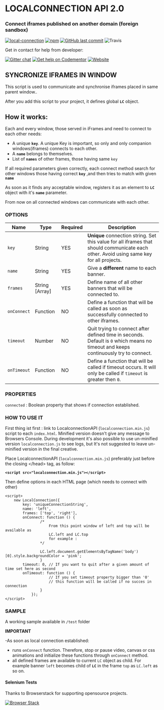 # LOCALCONNECTION API 2.0


### Connect iframes published on another domain (foreign sandbox)



[![local-connection](https://img.shields.io/npm/v/local-connection.svg?style=for-the-badge)]()
[![npm](https://img.shields.io/npm/l/local-connection.svg?style=for-the-badge)]()
[![GitHub last commit](https://img.shields.io/github/last-commit/softberry/Local-Connection.svg?style=for-the-badge)]()
![Travis](https://img.shields.io/travis/softberry/Local-Connection.svg?style=for-the-badge)

Get in contact for help from developer:

[![Gitter chat](https://badges.gitter.im/gitterHQ/gitter.png)](https://gitter.im/Local-Connection/Lobby)
[![Get help on Codementor](https://cdn.codementor.io/badges/get_help_github.svg)](https://www.codementor.io/emresakarya?utm_source=github&utm_medium=button&utm_term=emresakarya&utm_campaign=github)
[![Website](https://img.shields.io/website-up-down-green-red/http/emresakarya.com.svg?label=Visit%20WebSite&style=for-the-badge)](http://www.emresakarya.com/)


## SYNCRONIZE IFRAMES IN WINDOW

This script is used to communicate and synchronise iframes placed in same parent window..

After you add this script to your project, it defines global **`LC`** object.
## How it works:

Each and every window, those served in iFrames and need to connect to each other needs:

- A unique **`key`**. A unique Key is important, so only and only companion windows(iframes) connects to each other.
- A **`name`** belongs to themselves.
- List of **`names`** of other frames, those having same `key`

If all required parameters given correctly, each connect method search for other windows those having correct **`key`** ,and then tries to match with given **`name`**

As soon as it finds any acceptable window, registers it as an element to **`LC`** object with it's **`name`** parameter.

From now on all connected windows can communicate with each other.

### OPTIONS
|Name|Type| Required| Description |
|----|-----|---------|-------|
|`key` | String | YES|**Unique** connection string. Set this value for all iframes that should communicate each other. Avoid using same key for all projects. |
|`name` | String | YES|Give a **different** name to each banner.|
|`frames` | String [Array] | YES|Define name of all other banners that will be connected to.|
|`onConnect`|Function|NO| Define a function that will be called as soon as successfully connected to other iframes.|
|`timeout` | Number | NO| Quit trying to connect after defined time in seconds. Default is `0` which means no timeout and keeps continuously try to connect. |
|`onTimeout` | Function | NO| Define a function that will be called if timeout occurs. It will only be called if `timeout` is greater then `0`. |


### PROPERTIES
`connected` : Boolean property that shows if connection established.

### HOW TO USE IT

First thing ist first : link to LocalconnectionAPI (`localconnection.min.js`) script to each `index.html`. 
Minified version doesn't give any message to Browsers Console.
During development it's also possible to use un-minified version `localconnection.js`  to see logs, 
but  It's not suggested to leave un-minified version in the final creative.

Place LocalconnectionAPI (`localconnection.min.js`) preferably just before the closing &lt;/head&gt; tag, as follow:

**`<script src="localconnection.min.js"></script>`**

Then define options in each HTML page (which needs to connect with other) 

    <script>
        new LocalConnection({
            key: 'uniqueConnectionString',
            name: 'left',
            frames: ['top', 'right'],
            onConnect: function () {
                    /*
                        From this point window of left and top will be available as
                        LC.left and LC.top
                        for example :
                    */
                    
                    LC.left.document.getElementsByTagName('body')[0].style.backgroundColor = 'pink';
                    }
            timeout: 0, // If you want to quit after a given amount of time set here as second 
            onTimeout: function () {
                        // If you set timeout property bigger than '0'
                        // this function will be called if no succes in connection
                    }
                });
    </script>
### SAMPLE

A working sample available in `/test` folder

**IMPORTANT**

-As soon as local connection established: 
 - runs `onConnect` function. Therefore, stop or pause video, canvas or css animations and initialize these functions through `onConnect` method.
 - all defined frames are available to current `LC` object as child. For example banner `left` becomes child of **`LC`** in the frame `top` as `LC.left` as so on.

 #### Selenium Tests

Thanks to Browserstack for supporting opensource projects.

<a href="https://nam01.safelinks.protection.outlook.com/?url=http%3A%2F%2Fbrowserstack.com&data=02%7C01%7C%7C8850944b52b54019787f08d5b00408b9%7C84df9e7fe9f640afb435aaaaaaaaaaaa%7C1%7C0%7C636608453724341736&sdata=LVpJXS6TSIH64yBI4nLM1yuDetCGZvX67UfyOpiMc6o%3D&reserved=0">
<img src="https://p14.zdusercontent.com/attachment/1015988/VKb0LMGOoloZVoOjGXPZgCGs0?token=eyJhbGciOiJkaXIiLCJlbmMiOiJBMTI4Q0JDLUhTMjU2In0..id73HDHuR_4c8rQmwumpow.JZBJjg7K8gegpYW7wDHG99oR8iTTJmRvqKmCd5kt7TN2jMXp9GccA99a3GwN1ILpWOxhGPJRoIaGMaM41AZtQ8QIpJ7sP5Abs8TEYAJmlkVfp4Uv40AGjzdix07YevdpO8gN_fwtPn32ZLTCFukjaHvBFpl9x3hvjrEBMLX5T2I6jSFF7WsXA-93-O0kHHTFg74BwJ6mkPDkTpufLOYrZEvuF5tRJcaRBz78t3leO9s31lALmisWvX23UJoYhxP5moSmVO_vPEWA59h3xXgNKfzghTGrPkoWSPIxQWtqhDw.Yfn9ZPWVWc3A6lk_qK836Q" alt="Browser Stack">
</a>